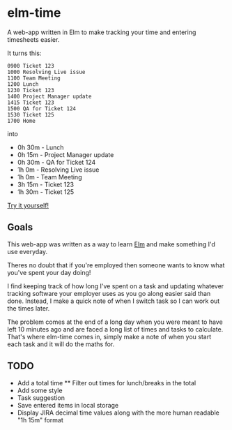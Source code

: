 # elm-time

A web-app written in Elm to make tracking your time and entering timesheets easier. 

It turns this:
```
0900 Ticket 123
1000 Resolving Live issue
1100 Team Meeting
1200 Lunch
1230 Ticket 123
1400 Project Manager update
1415 Ticket 123
1500 QA for Ticket 124
1530 Ticket 125
1700 Home
```

into

* 0h 30m - Lunch
* 0h 15m - Project Manager update
* 0h 30m - QA for Ticket 124
* 1h 0m - Resolving Live issue
* 1h 0m - Team Meeting
* 3h 15m - Ticket 123
* 1h 30m - Ticket 125

[Try it yourself!](http://guess-burger.github.io/time_tracker.html)

## Goals

This web-app was written as a way to learn [Elm](http://elm-lang.org/) and make something I'd use everyday. 

Theres no doubt that if you're employed then someone wants to know what you've spent your day doing!

I find keeping track of how long I've spent on a task and updating whatever tracking software your employer uses as you go along easier said than done.
Instead, I make a quick note of when I switch task so I can work out the times later.

The problem comes at the end of a long day when you were meant to have left 10 minutes ago and are faced a long list of times and tasks to calculate.
That's where elm-time comes in, simply make a note of when you start each task and it will do the maths for.

## TODO 
* Add a total time
** Filter out times for lunch/breaks in the total
* Add some style
* Task suggestion
* Save entered items in local storage
* Display JIRA decimal time values along with the more human readable "1h 15m" format
